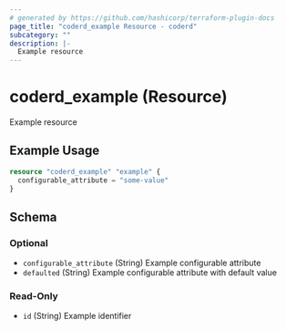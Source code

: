 ```yaml
---
# generated by https://github.com/hashicorp/terraform-plugin-docs
page_title: "coderd_example Resource - coderd"
subcategory: ""
description: |-
  Example resource
---
```


# coderd_example (Resource)

Example resource

## Example Usage

```terraform
resource "coderd_example" "example" {
  configurable_attribute = "some-value"
}
```

<!-- schema generated by tfplugindocs -->
## Schema

### Optional

- `configurable_attribute` (String) Example configurable attribute
- `defaulted` (String) Example configurable attribute with default value

### Read-Only

- `id` (String) Example identifier
